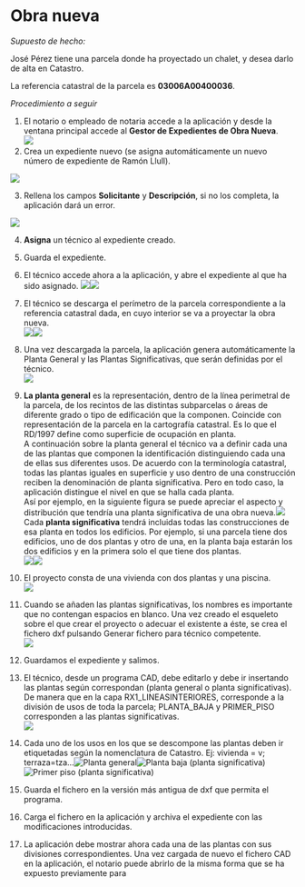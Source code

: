 # Obra nueva

*Supuesto de hecho:*

José Pérez tiene una parcela donde ha proyectado un chalet, y  desea darlo de alta en Catastro. 

La referencia catastral de la parcela es **03006A00400036**.

*Procedimiento a seguir*

1. El notario o empleado de notaria accede a la aplicación y desde la ventana principal accede al **Gestor de Expedientes de Obra Nueva**.<br> ![](images/on/on1.jpg)
2. Crea un expediente nuevo (se asigna automáticamente un nuevo número de expediente de Ramón Llull). 
 
 ![](images/on/on2.jpg)

3. Rellena los campos **Solicitante** y **Descripción**, si no los completa, la aplicación dará un error.
 
 ![](images/on/on3.jpg)
 
4. **Asigna** un técnico al expediente creado.
5. Guarda el expediente.
6. El técnico accede ahora a la aplicación, y abre el expediente al que ha sido asignado. ![](images/on/on4.jpg)![](images/on/on5.jpg)
7. El técnico se descarga el perímetro de la parcela correspondiente a la referencia catastral dada, en cuyo interior se va  a proyectar la obra nueva.<br> ![](images/on/on6.jpg)![](images/on/on7.jpg)
8. Una vez descargada la parcela, la aplicación genera automáticamente la Planta General y las Plantas  Significativas, que serán definidas por el técnico.<br>![](images/on/on8.jpg)
9. **La planta general** es la representación, dentro de la línea perimetral de la parcela, de los recintos de las distintas subparcelas o áreas de diferente grado o tipo de edificación que la componen.  Coincide con representación de la parcela en la cartografía catastral. Es lo que el RD/1997 define como superficie de ocupación en planta. <br>
	A continuación sobre la planta general el técnico va a definir cada una de las plantas que componen la identificación distinguiendo cada una de ellas sus diferentes usos. De acuerdo con la terminología catastral, todas las plantas iguales en superficie y uso dentro de una construcción reciben la denominación de planta significativa. Pero en todo caso, la aplicación distingue el nivel en que se halla cada planta.<br>
	Así por ejemplo, en la siguiente figura se puede apreciar el aspecto y distribución que tendría una planta significativa de una obra nueva.![](images/on/on9.jpg)
    <br>Cada **planta significativa** tendrá incluidas todas las construcciones de esa planta en todos los edificios. Por ejemplo, si una parcela tiene dos edificios, uno de dos plantas y otro de una, en la planta baja estarán los dos edificios y en la primera solo el que tiene dos plantas.<br> ![](images/on/on10.jpg)![](images/on/on11.jpg)
    
10. El proyecto consta de una vivienda con dos plantas y una piscina.<br>![](images/on/on12.jpg)
11. Cuando se añaden las plantas significativas, los nombres es importante que no contengan espacios en blanco. Una vez creado el esqueleto sobre el que crear el proyecto o adecuar el existente a éste, se crea el fichero dxf pulsando Generar fichero para técnico competente.<br>![](images/on/on13.jpg)
12. Guardamos el expediente y salimos.
13. El técnico, desde un programa CAD, debe editarlo y debe ir insertando las plantas según correspondan (planta general o planta significativas). De manera que en la capa RX1_LINEASINTERIORES, corresponde a la división de usos de toda la parcela; PLANTA_BAJA y PRIMER_PISO corresponden a las plantas significativas.<br>![](images/on/on14.jpg)
14. Cada uno de los usos en los que se descompone las plantas deben ir etiquetadas según la nomenclatura de Catastro. Ej: vivienda = v; terraza=tza...![Planta general](images/on/on16.jpg)![Planta baja (planta significativa)](images/on/on15.jpg)![Primer piso (planta significativa)](images/on/on17.jpg)
15. Guarda el fichero en la versión más antigua de dxf que permita el programa.
16. Carga el fichero en la aplicación y archiva el expediente con las modificaciones introducidas.
17. La aplicación debe mostrar ahora cada una de las plantas con sus divisiones correspondientes. Una vez cargada de nuevo el fichero CAD en la aplicación, el notario puede abrirlo de la misma forma que se ha expuesto previamente para